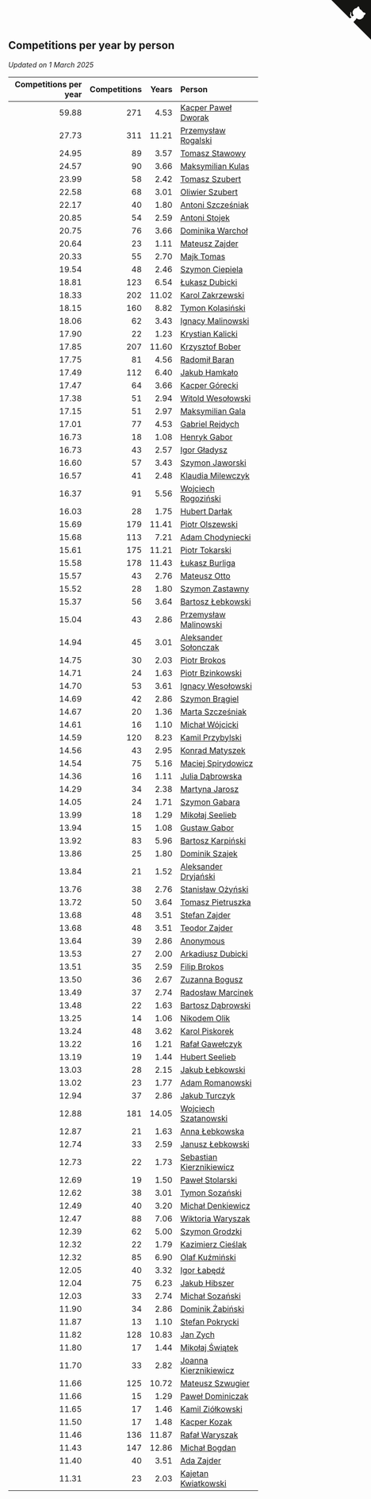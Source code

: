 ## Competitions per year by person

*Updated on  1 March 2025*

| Competitions per year | Competitions | Years | Person |
| ---: | ---: | ---: | :--- |
| 59.88 | 271 | 4.53 | [Kacper Paweł Dworak](https://www.worldcubeassociation.org/persons/2020DWOR01) |
| 27.73 | 311 | 11.21 | [Przemysław Rogalski](https://www.worldcubeassociation.org/persons/2013ROGA02) |
| 24.95 | 89 | 3.57 | [Tomasz Stawowy](https://www.worldcubeassociation.org/persons/2021STAW01) |
| 24.57 | 90 | 3.66 | [Maksymilian Kulas](https://www.worldcubeassociation.org/persons/2021KULA02) |
| 23.99 | 58 | 2.42 | [Tomasz Szubert](https://www.worldcubeassociation.org/persons/2022SZUB02) |
| 22.58 | 68 | 3.01 | [Oliwier Szubert](https://www.worldcubeassociation.org/persons/2022SZUB01) |
| 22.17 | 40 | 1.80 | [Antoni Szcześniak](https://www.worldcubeassociation.org/persons/2023SZCZ04) |
| 20.85 | 54 | 2.59 | [Antoni Stojek](https://www.worldcubeassociation.org/persons/2022STOJ03) |
| 20.75 | 76 | 3.66 | [Dominika Warchoł](https://www.worldcubeassociation.org/persons/2021WARC01) |
| 20.64 | 23 | 1.11 | [Mateusz Zajder](https://www.worldcubeassociation.org/persons/2024ZAJD01) |
| 20.33 | 55 | 2.70 | [Majk Tomas](https://www.worldcubeassociation.org/persons/2022TOMA05) |
| 19.54 | 48 | 2.46 | [Szymon Ciepiela](https://www.worldcubeassociation.org/persons/2022CIEP01) |
| 18.81 | 123 | 6.54 | [Łukasz Dubicki](https://www.worldcubeassociation.org/persons/2018DUBI01) |
| 18.33 | 202 | 11.02 | [Karol Zakrzewski](https://www.worldcubeassociation.org/persons/2014ZAKR01) |
| 18.15 | 160 | 8.82 | [Tymon Kolasiński](https://www.worldcubeassociation.org/persons/2016KOLA02) |
| 18.06 | 62 | 3.43 | [Ignacy Malinowski](https://www.worldcubeassociation.org/persons/2021MALI02) |
| 17.90 | 22 | 1.23 | [Krystian Kalicki](https://www.worldcubeassociation.org/persons/2023KALI10) |
| 17.85 | 207 | 11.60 | [Krzysztof Bober](https://www.worldcubeassociation.org/persons/2013BOBE01) |
| 17.75 | 81 | 4.56 | [Radomił Baran](https://www.worldcubeassociation.org/persons/2020BARA02) |
| 17.49 | 112 | 6.40 | [Jakub Hamkało](https://www.worldcubeassociation.org/persons/2018HAMK01) |
| 17.47 | 64 | 3.66 | [Kacper Górecki](https://www.worldcubeassociation.org/persons/2021GORE01) |
| 17.38 | 51 | 2.94 | [Witold Wesołowski](https://www.worldcubeassociation.org/persons/2022WESO01) |
| 17.15 | 51 | 2.97 | [Maksymilian Gala](https://www.worldcubeassociation.org/persons/2022GALA01) |
| 17.01 | 77 | 4.53 | [Gabriel Rejdych](https://www.worldcubeassociation.org/persons/2020REJD01) |
| 16.73 | 18 | 1.08 | [Henryk Gabor](https://www.worldcubeassociation.org/persons/2024GABO02) |
| 16.73 | 43 | 2.57 | [Igor Gładysz](https://www.worldcubeassociation.org/persons/2022GLAD01) |
| 16.60 | 57 | 3.43 | [Szymon Jaworski](https://www.worldcubeassociation.org/persons/2021JAWO01) |
| 16.57 | 41 | 2.48 | [Klaudia Milewczyk](https://www.worldcubeassociation.org/persons/2022MILE05) |
| 16.37 | 91 | 5.56 | [Wojciech Rogoziński](https://www.worldcubeassociation.org/persons/2019ROGO04) |
| 16.03 | 28 | 1.75 | [Hubert Darłak](https://www.worldcubeassociation.org/persons/2023DARL03) |
| 15.69 | 179 | 11.41 | [Piotr Olszewski](https://www.worldcubeassociation.org/persons/2013OLSZ02) |
| 15.68 | 113 | 7.21 | [Adam Chodyniecki](https://www.worldcubeassociation.org/persons/2017CHOD02) |
| 15.61 | 175 | 11.21 | [Piotr Tokarski](https://www.worldcubeassociation.org/persons/2013TOKA01) |
| 15.58 | 178 | 11.43 | [Łukasz Burliga](https://www.worldcubeassociation.org/persons/2013BURL01) |
| 15.57 | 43 | 2.76 | [Mateusz Otto](https://www.worldcubeassociation.org/persons/2022OTTO01) |
| 15.52 | 28 | 1.80 | [Szymon Zastawny](https://www.worldcubeassociation.org/persons/2023ZAST01) |
| 15.37 | 56 | 3.64 | [Bartosz Łebkowski](https://www.worldcubeassociation.org/persons/2021LEBK01) |
| 15.04 | 43 | 2.86 | [Przemysław Malinowski](https://www.worldcubeassociation.org/persons/2022MALI01) |
| 14.94 | 45 | 3.01 | [Aleksander Sołonczak](https://www.worldcubeassociation.org/persons/2022SOLO01) |
| 14.75 | 30 | 2.03 | [Piotr Brokos](https://www.worldcubeassociation.org/persons/2023BROK01) |
| 14.71 | 24 | 1.63 | [Piotr Bzinkowski](https://www.worldcubeassociation.org/persons/2023BZIN01) |
| 14.70 | 53 | 3.61 | [Ignacy Wesołowski](https://www.worldcubeassociation.org/persons/2021WESO01) |
| 14.69 | 42 | 2.86 | [Szymon Brągiel](https://www.worldcubeassociation.org/persons/2022BRAG03) |
| 14.67 | 20 | 1.36 | [Marta Szcześniak](https://www.worldcubeassociation.org/persons/2023SZCZ07) |
| 14.61 | 16 | 1.10 | [Michał Wójcicki](https://www.worldcubeassociation.org/persons/2024WOJC01) |
| 14.59 | 120 | 8.23 | [Kamil Przybylski](https://www.worldcubeassociation.org/persons/2016PRZY01) |
| 14.56 | 43 | 2.95 | [Konrad Matyszek](https://www.worldcubeassociation.org/persons/2022MATY02) |
| 14.54 | 75 | 5.16 | [Maciej Spirydowicz](https://www.worldcubeassociation.org/persons/2020SPIR01) |
| 14.36 | 16 | 1.11 | [Julia Dąbrowska](https://www.worldcubeassociation.org/persons/2024DABR01) |
| 14.29 | 34 | 2.38 | [Martyna Jarosz](https://www.worldcubeassociation.org/persons/2022JARO01) |
| 14.05 | 24 | 1.71 | [Szymon Gabara](https://www.worldcubeassociation.org/persons/2023GABA01) |
| 13.99 | 18 | 1.29 | [Mikołaj Seelieb](https://www.worldcubeassociation.org/persons/2023SEEL04) |
| 13.94 | 15 | 1.08 | [Gustaw Gabor](https://www.worldcubeassociation.org/persons/2024GABO01) |
| 13.92 | 83 | 5.96 | [Bartosz Karpiński](https://www.worldcubeassociation.org/persons/2019KARP03) |
| 13.86 | 25 | 1.80 | [Dominik Szajek](https://www.worldcubeassociation.org/persons/2023SZAJ01) |
| 13.84 | 21 | 1.52 | [Aleksander Dryjański](https://www.worldcubeassociation.org/persons/2023DRYJ01) |
| 13.76 | 38 | 2.76 | [Stanisław Ożyński](https://www.worldcubeassociation.org/persons/2022OZYN01) |
| 13.72 | 50 | 3.64 | [Tomasz Pietruszka](https://www.worldcubeassociation.org/persons/2021PIET01) |
| 13.68 | 48 | 3.51 | [Stefan Zajder](https://www.worldcubeassociation.org/persons/2021ZAJD02) |
| 13.68 | 48 | 3.51 | [Teodor Zajder](https://www.worldcubeassociation.org/persons/2021ZAJD03) |
| 13.64 | 39 | 2.86 | [Anonymous](https://www.worldcubeassociation.org/persons/2022ANON03) |
| 13.53 | 27 | 2.00 | [Arkadiusz Dubicki](https://www.worldcubeassociation.org/persons/2023DUBI01) |
| 13.51 | 35 | 2.59 | [Filip Brokos](https://www.worldcubeassociation.org/persons/2022BROK03) |
| 13.50 | 36 | 2.67 | [Zuzanna Bogusz](https://www.worldcubeassociation.org/persons/2022BOGU01) |
| 13.49 | 37 | 2.74 | [Radosław Marcinek](https://www.worldcubeassociation.org/persons/2022MARC05) |
| 13.48 | 22 | 1.63 | [Bartosz Dąbrowski](https://www.worldcubeassociation.org/persons/2023DABR07) |
| 13.25 | 14 | 1.06 | [Nikodem Olik](https://www.worldcubeassociation.org/persons/2024OLIK01) |
| 13.24 | 48 | 3.62 | [Karol Piskorek](https://www.worldcubeassociation.org/persons/2021PISK01) |
| 13.22 | 16 | 1.21 | [Rafał Gawełczyk](https://www.worldcubeassociation.org/persons/2023GAWE01) |
| 13.19 | 19 | 1.44 | [Hubert Seelieb](https://www.worldcubeassociation.org/persons/2023SEEL02) |
| 13.03 | 28 | 2.15 | [Jakub Łebkowski](https://www.worldcubeassociation.org/persons/2023LEBK01) |
| 13.02 | 23 | 1.77 | [Adam Romanowski](https://www.worldcubeassociation.org/persons/2023ROMA10) |
| 12.94 | 37 | 2.86 | [Jakub Turczyk](https://www.worldcubeassociation.org/persons/2022TURC02) |
| 12.88 | 181 | 14.05 | [Wojciech Szatanowski](https://www.worldcubeassociation.org/persons/2011SZAT01) |
| 12.87 | 21 | 1.63 | [Anna Łebkowska](https://www.worldcubeassociation.org/persons/2023LEBK04) |
| 12.74 | 33 | 2.59 | [Janusz Łebkowski](https://www.worldcubeassociation.org/persons/2022LEBK01) |
| 12.73 | 22 | 1.73 | [Sebastian Kierznikiewicz](https://www.worldcubeassociation.org/persons/2023KIER02) |
| 12.69 | 19 | 1.50 | [Paweł Stolarski](https://www.worldcubeassociation.org/persons/2023STOL04) |
| 12.62 | 38 | 3.01 | [Tymon Sozański](https://www.worldcubeassociation.org/persons/2022SOZA01) |
| 12.49 | 40 | 3.20 | [Michał Denkiewicz](https://www.worldcubeassociation.org/persons/2021DENK01) |
| 12.47 | 88 | 7.06 | [Wiktoria Waryszak](https://www.worldcubeassociation.org/persons/2018WARY01) |
| 12.39 | 62 | 5.00 | [Szymon Grodzki](https://www.worldcubeassociation.org/persons/2020GROD01) |
| 12.32 | 22 | 1.79 | [Kazimierz Cieślak](https://www.worldcubeassociation.org/persons/2023CIES01) |
| 12.32 | 85 | 6.90 | [Olaf Kuźmiński](https://www.worldcubeassociation.org/persons/2018KUZM02) |
| 12.05 | 40 | 3.32 | [Igor Łabędź](https://www.worldcubeassociation.org/persons/2021LABE01) |
| 12.04 | 75 | 6.23 | [Jakub Hibszer](https://www.worldcubeassociation.org/persons/2018HIBS01) |
| 12.03 | 33 | 2.74 | [Michał Sozański](https://www.worldcubeassociation.org/persons/2022SOZA02) |
| 11.90 | 34 | 2.86 | [Dominik Żabiński](https://www.worldcubeassociation.org/persons/2022ZABI01) |
| 11.87 | 13 | 1.10 | [Stefan Pokrycki](https://www.worldcubeassociation.org/persons/2024POKR01) |
| 11.82 | 128 | 10.83 | [Jan Zych](https://www.worldcubeassociation.org/persons/2014ZYCH01) |
| 11.80 | 17 | 1.44 | [Mikołaj Świątek](https://www.worldcubeassociation.org/persons/2023SWIA01) |
| 11.70 | 33 | 2.82 | [Joanna Kierznikiewicz](https://www.worldcubeassociation.org/persons/2022KIER01) |
| 11.66 | 125 | 10.72 | [Mateusz Szwugier](https://www.worldcubeassociation.org/persons/2014SZWU01) |
| 11.66 | 15 | 1.29 | [Paweł Dominiczak](https://www.worldcubeassociation.org/persons/2023DOMI21) |
| 11.65 | 17 | 1.46 | [Kamil Ziółkowski](https://www.worldcubeassociation.org/persons/2023ZIOL01) |
| 11.50 | 17 | 1.48 | [Kacper Kozak](https://www.worldcubeassociation.org/persons/2023KOZA05) |
| 11.46 | 136 | 11.87 | [Rafał Waryszak](https://www.worldcubeassociation.org/persons/2013WARY01) |
| 11.43 | 147 | 12.86 | [Michał Bogdan](https://www.worldcubeassociation.org/persons/2012BOGD01) |
| 11.40 | 40 | 3.51 | [Ada Zajder](https://www.worldcubeassociation.org/persons/2021ZAJD01) |
| 11.31 | 23 | 2.03 | [Kajetan Kwiatkowski](https://www.worldcubeassociation.org/persons/2023KWIA01) |


<a href="https://github.com/maxidragon/wca_statistics_pl" class="github-corner" aria-label="View source on Github"><svg width="80" height="80" viewBox="0 0 250 250" style="fill:#151513; color:#fff; position: absolute; top: 0; border: 0; right: 0;" aria-hidden="true"><path d="M0,0 L115,115 L130,115 L142,142 L250,250 L250,0 Z"></path><path d="M128.3,109.0 C113.8,99.7 119.0,89.6 119.0,89.6 C122.0,82.7 120.5,78.6 120.5,78.6 C119.2,72.0 123.4,76.3 123.4,76.3 C127.3,80.9 125.5,87.3 125.5,87.3 C122.9,97.6 130.6,101.9 134.4,103.2" fill="currentColor" style="transform-origin: 130px 106px;" class="octo-arm"></path><path d="M115.0,115.0 C114.9,115.1 118.7,116.5 119.8,115.4 L133.7,101.6 C136.9,99.2 139.9,98.4 142.2,98.6 C133.8,88.0 127.5,74.4 143.8,58.0 C148.5,53.4 154.0,51.2 159.7,51.0 C160.3,49.4 163.2,43.6 171.4,40.1 C171.4,40.1 176.1,42.5 178.8,56.2 C183.1,58.6 187.2,61.8 190.9,65.4 C194.5,69.0 197.7,73.2 200.1,77.6 C213.8,80.2 216.3,84.9 216.3,84.9 C212.7,93.1 206.9,96.0 205.4,96.6 C205.1,102.4 203.0,107.8 198.3,112.5 C181.9,128.9 168.3,122.5 157.7,114.1 C157.9,116.9 156.7,120.9 152.7,124.9 L141.0,136.5 C139.8,137.7 141.6,141.9 141.8,141.8 Z" fill="currentColor" class="octo-body"></path></svg></a><style>.github-corner:hover .octo-arm{animation:octocat-wave 560ms ease-in-out}@keyframes octocat-wave{0%,100%{transform:rotate(0)}20%,60%{transform:rotate(-25deg)}40%,80%{transform:rotate(10deg)}}@media (max-width:500px){.github-corner:hover .octo-arm{animation:none}.github-corner .octo-arm{animation:octocat-wave 560ms ease-in-out}}</style>
